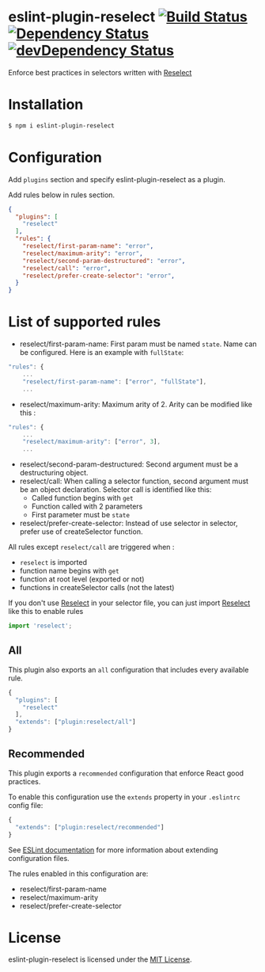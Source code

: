 eslint-plugin-reselect [![Build Status](https://travis-ci.org/popul/eslint-plugin-reselect.svg?branch=master)](https://travis-ci.org/popul/eslint-plugin-reselect) [![Dependency Status](https://david-dm.org/popul/eslint-plugin-reselect.svg)](https://david-dm.org/popul/eslint-plugin-reselect) [![devDependency Status](https://david-dm.org/popul/eslint-plugin-reselect/dev-status.svg)](https://david-dm.org/popul/eslint-plugin-reselect#info=devDependencies)
========================

Enforce best practices in selectors written with [Reselect](https://github.com/reactjs/reselect)

# Installation

```sh
$ npm i eslint-plugin-reselect
```

# Configuration

Add `plugins` section and specify eslint-plugin-reselect as a plugin.

Add rules below in rules section.

```json
{
  "plugins": [
    "reselect"
  ],
  "rules": {
    "reselect/first-param-name": "error",
    "reselect/maximum-arity": "error",
    "reselect/second-param-destructured": "error",
    "reselect/call": "error",
    "reselect/prefer-create-selector": "error",
  }
}
```

# List of supported rules

* reselect/first-param-name: First param must be named `state`. Name can be configured. Here is an example with `fullState`: 
```js
"rules": {
	...
    "reselect/first-param-name": ["error", "fullState"],
    ...
```
* reselect/maximum-arity: Maximum arity of 2. Arity can be modified like this :
```js
"rules": {
	...
    "reselect/maximum-arity": ["error", 3],
    ...
```
* reselect/second-param-destructured: Second argument must be a destructuring object. 
* reselect/call: When calling a selector function, second argument must be an object declaration. Selector call is identified like this:
  * Called function  begins with `get`
  * Function called with 2 parameters
  * First parameter must be `state`
* reselect/prefer-create-selector: Instead of use selector in selector, prefer use of createSelector function. 

All rules except `reselect/call` are triggered when :
 * `reselect` is imported
 * function name begins with `get`
 * function at root level (exported or not)
 * functions in createSelector calls (not the latest)

If you don't use [Reselect](https://github.com/reactjs/reselect) in your selector file, you can just import [Reselect](https://github.com/reactjs/reselect) like this to enable rules

```js 
import 'reselect';
```

## All

This plugin also exports an `all` configuration that includes every available rule.

```js
{
  "plugins": [
    "reselect"
  ],
  "extends": ["plugin:reselect/all"]
}
```

## Recommended

This plugin exports a `recommended` configuration that enforce React good practices.

To enable this configuration use the `extends` property in your `.eslintrc` config file:

```js
{
  "extends": ["plugin:reselect/recommended"]
}
```

See [ESLint documentation](http://eslint.org/docs/user-guide/configuring#extending-configuration-files) for more information about extending configuration files.

The rules enabled in this configuration are:

* reselect/first-param-name
* reselect/maximum-arity
* reselect/prefer-create-selector

# License

eslint-plugin-reselect is licensed under the [MIT License](http://www.opensource.org/licenses/mit-license.php).
